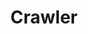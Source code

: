 ---
title: Crawler
solution: turing
github-url: https://github.com/openturing/turing-nutch
description: Apache Nutch Plugin for Viglet Turing Search.
---